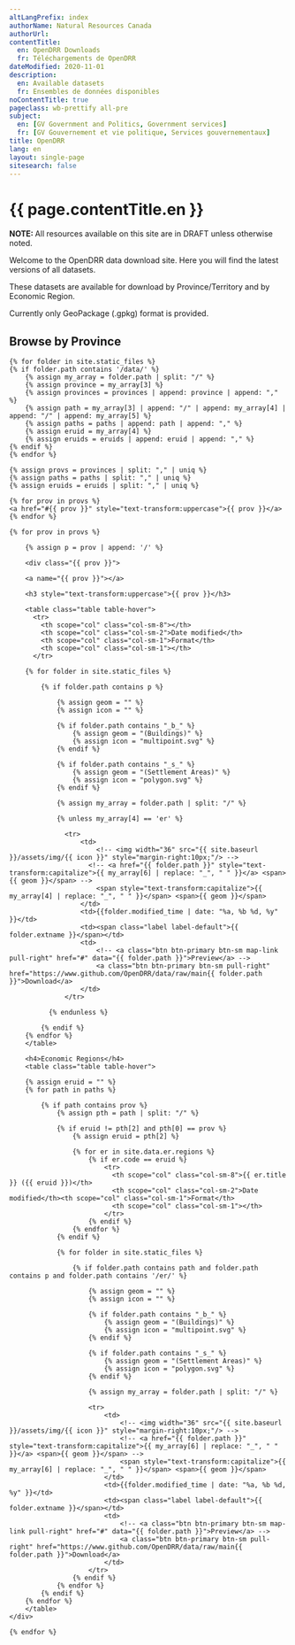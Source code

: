 ```yaml
---
altLangPrefix: index
authorName: Natural Resources Canada
authorUrl:
contentTitle:
  en: OpenDRR Downloads
  fr: Téléchargements de OpenDRR
dateModified: 2020-11-01
description:
  en: Available datasets
  fr: Ensembles de données disponibles
noContentTitle: true
pageclass: wb-prettify all-pre
subject:
  en: [GV Government and Politics, Government services]
  fr: [GV Gouvernement et vie politique, Services gouvernementaux]
title: OpenDRR
lang: en
layout: single-page
sitesearch: false
---
```

# {{ page.contentTitle.en }}

<p class="text-warning "><strong>NOTE: </strong>All resources available on this site are in DRAFT unless otherwise noted.</p>

Welcome to the OpenDRR data download site. Here you will find the latest versions of all datasets.

These datasets are available for download by Province/Territory and by Economic Region.

Currently only GeoPackage (.gpkg) format is provided.

## Browse by Province

<section>

    {% for folder in site.static_files %}
    {% if folder.path contains '/data/' %}
        {% assign my_array = folder.path | split: "/" %}
        {% assign province = my_array[3] %}
        {% assign provinces = provinces | append: province | append: "," %}
        {% assign path = my_array[3] | append: "/" | append: my_array[4] | append: "/" | append: my_array[5] %}
        {% assign paths = paths | append: path | append: "," %}
        {% assign eruid = my_array[4] %}
        {% assign eruids = eruids | append: eruid | append: "," %}
    {% endif %}
    {% endfor %}
    
    {% assign provs = provinces | split: "," | uniq %}
    {% assign paths = paths | split: "," | uniq %}
    {% assign eruids = eruids | split: "," | uniq %}

    {% for prov in provs %}
    <a href="#{{ prov }}" style="text-transform:uppercase">{{ prov }}</a> 
    {% endfor %}
    
    {% for prov in provs %}

        {% assign p = prov | append: '/' %}
        
        <div class="{{ prov }}">

        <a name="{{ prov }}"></a>

        <h3 style="text-transform:uppercase">{{ prov }}</h3>

        <table class="table table-hover">
          <tr>
            <th scope="col" class="col-sm-8"></th>
            <th scope="col" class="col-sm-2">Date modified</th>
            <th scope="col" class="col-sm-1">Format</th>
            <th scope="col" class="col-sm-1"></th>
          </tr>
        
        {% for folder in site.static_files %}

            {% if folder.path contains p %}

                {% assign geom = "" %}
                {% assign icon = "" %}
                
                {% if folder.path contains "_b_" %}
                    {% assign geom = "(Buildings)" %}
                    {% assign icon = "multipoint.svg" %}
                {% endif %}
                
                {% if folder.path contains "_s_" %}
                    {% assign geom = "(Settlement Areas)" %}
                    {% assign icon = "polygon.svg" %}
                {% endif %}

                {% assign my_array = folder.path | split: "/" %}

                {% unless my_array[4] == 'er' %}

                  <tr>
                      <td>
                          <!-- <img width="36" src="{{ site.baseurl }}/assets/img/{{ icon }}" style="margin-right:10px;"/> -->
                        <!-- <a href="{{ folder.path }}" style="text-transform:capitalize">{{ my_array[6] | replace: "_", " " }}</a> <span>{{ geom }}</span> -->
                          <span style="text-transform:capitalize">{{ my_array[4] | replace: "_", " " }}</span> <span>{{ geom }}</span>
                      </td>
                      <td>{{folder.modified_time | date: "%a, %b %d, %y" }}</td>
                      <td><span class="label label-default">{{ folder.extname }}</span></td>
                      <td>
                          <!-- <a class="btn btn-primary btn-sm map-link pull-right" href="#" data="{{ folder.path }}">Preview</a> -->
                          <a class="btn btn-primary btn-sm pull-right" href="https://www.github.com/OpenDRR/data/raw/main{{ folder.path }}">Download</a>
                      </td>
                  </tr>

              {% endunless %}

            {% endif %}
        {% endfor %}
        </table>

        <h4>Economic Regions</h4>
        <table class="table table-hover">

        {% assign eruid = "" %}
        {% for path in paths %}

            {% if path contains prov %}
                {% assign pth = path | split: "/" %}

                {% if eruid != pth[2] and pth[0] == prov %}
                    {% assign eruid = pth[2] %}

                    {% for er in site.data.er.regions %}
                        {% if er.code == eruid %}
                            <tr>
                              <th scope="col" class="col-sm-8">{{ er.title }} ({{ eruid }})</th>
                              <th scope="col" class="col-sm-2">Date modified</th><th scope="col" class="col-sm-1">Format</th>
                              <th scope="col" class="col-sm-1"></th>
                            </tr>
                        {% endif %}
                    {% endfor %}
                {% endif %}
            
                {% for folder in site.static_files %}

                    {% if folder.path contains path and folder.path contains p and folder.path contains '/er/' %}

                        {% assign geom = "" %}
                        {% assign icon = "" %}
                        
                        {% if folder.path contains "_b_" %}
                            {% assign geom = "(Buildings)" %}
                            {% assign icon = "multipoint.svg" %}
                        {% endif %}
                        
                        {% if folder.path contains "_s_" %}
                            {% assign geom = "(Settlement Areas)" %}
                            {% assign icon = "polygon.svg" %}
                        {% endif %}

                        {% assign my_array = folder.path | split: "/" %}
                        
                        <tr>
                            <td>
                                <!-- <img width="36" src="{{ site.baseurl }}/assets/img/{{ icon }}" style="margin-right:10px;"/> -->
                                <!-- <a href="{{ folder.path }}" style="text-transform:capitalize">{{ my_array[6] | replace: "_", " " }}</a> <span>{{ geom }}</span> -->
                                <span style="text-transform:capitalize">{{ my_array[6] | replace: "_", " " }}</span> <span>{{ geom }}</span>
                            </td>
                            <td>{{folder.modified_time | date: "%a, %b %d, %y" }}</td>
                            <td><span class="label label-default">{{ folder.extname }}</span></td>
                            <td>
                                <!-- <a class="btn btn-primary btn-sm map-link pull-right" href="#" data="{{ folder.path }}">Preview</a> -->
                                <a class="btn btn-primary btn-sm pull-right" href="https://www.github.com/OpenDRR/data/raw/main{{ folder.path }}">Download</a>
                            </td>
                        </tr>
                    {% endif %}
                {% endfor %}
            {% endif %}
        {% endfor %}
        </table>
    </div>
    
    {% endfor %}

</section>